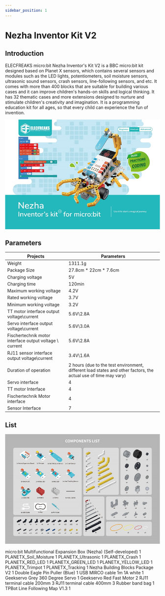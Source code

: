 ```yaml
---
sidebar_position: 1
---
```


# Nezha Inventor Kit V2

## Introduction

ELECFREAKS micro:bit Nezha Inventor's Kit V2 is a BBC micro:bit kit designed based on Planet X sensors, which contains several sensors and modules such as the LED lights, potentiometers, soil moisture sensors, ultrasonic sound sensors, crash sensors, line-following sensors, and etc. It comes with more than 400 blocks that are suitable for building various cases and it can improve children's hands-on skills and logical thinking. It has 32 thematic cases and more extensions designed to nurture and stimulate children's creativity and imagination. It is a programming education kit for all ages, so that every child can experience the fun of invention.

![](./images/nezha-inventors-kit-v2-01.png)

## Parameters

| Projects | Parameters |
|---|---|
|Weight|1311.1g|
|Package Size|27.8cm * 22cm * 7.6cm|
|Charging voltage|5V|
|Charging time|120min|
|Maximum working voltage|4.2V|
|Rated working voltage|3.7V|
|Minimum working voltage|3.2V|
|TT motor interface output voltage\current|5.6V\2.8A|
|Servo interface output voltage\current|5.6V\3.0A|
|Fischertechnik motor interface output voltage \ current|5.6V\2.8A|
|RJ11 sensor interface output voltage\current|3.4V\1.6A|
|Duration of operation|2 hours (due to the test environment, different load states and other factors, the actual use of time may vary)|
|Servo interface|4|
|TT motor Interface|4|
|Fischertechnik Motor interface|4|
|Sensor Interface|7|

## List

![](./images/nezha-inventors-kit-v2-02.png)

micro:bit Multifunctional Expansion Box (Nezha) (Self-developed)	1
PLANETX_Soil_Moisture	1
PLANETX_Ultrasonic	1
PLANETX_Crash	1
PLANETX_RED_LED	1
PLANETX_GREEN_LED	1
PLANETX_YELLOW_LED	1
PLANETX_Trimpot	1
PLANETX_Tracking	1
Nezha Building Blocks Package V2	1
Double Eagle Pin Puller (Blue)	1
USB MIRCO cable 1m 1A white	1
Geekservo Grey 360 Degree Servo	1
Geekservo Red Fast Motor	2
RJ11 terminal cable 200mm	3
RJ11 terminal cable 400mm	3
Rubber band bag	1
TPBot Line Following Map V1.3	1
